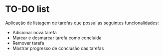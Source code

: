 # TO-DO list

Aplicação de listagem de tarefas que possuí as seguintes funcionalidades:

  - Adicionar nova tarefa
  - Marcar e desmarcar tarefa como concluída
  - Remover tarefa
  - Mostrar progresso de conclusão das tarefas

